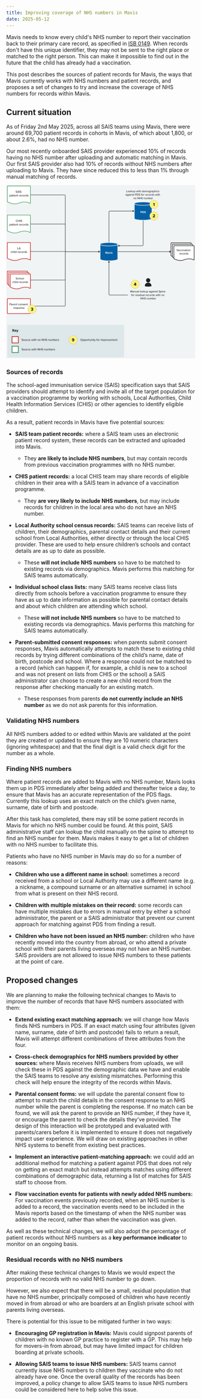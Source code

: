 ```yaml
---
title: Improving coverage of NHS numbers in Mavis
date: 2025-05-12
---
```


Mavis needs to know every child's NHS number to report their vaccination back to their primary care record, as specified in [ISB 0149](https://digital.nhs.uk/data-and-information/information-standards/governance/latest-activity/standards-and-collections/isb-0149-nhs-number/). When records don't have this unique identifier, they may not be sent to the right place or matched to the right person. This can make it impossible to find out in the future that the child has already had a vaccination.

This post describes the sources of patient records for Mavis, the ways that Mavis currently works with NHS numbers and patient records, and proposes a set of changes to try and increase the coverage of NHS numbers for records within Mavis.

## Current situation

As of Friday 2nd May 2025, across all SAIS teams using Mavis, there were around 69,700 patient records in cohorts in Mavis, of which about 1,800, or about 2.6%, had no NHS number.

Our most recently onboarded SAIS provider experienced 10% of records having no NHS number after uploading and automatic matching in Mavis. Our first SAIS provider also had 10% of records without NHS numbers after uploading to Mavis. They have since reduced this to less than 1% through manual matching of records.

![A diagram showing the flow of patient records into Mavis.](./nhs-number-flow-borderless-diagram.png '**Figure 1:** A diagram showing the flow of patient records into Mavis.')

### Sources of records

The school-aged immunisation service (SAIS) specification says that SAIS providers should attempt to identify and invite all of the target population for a vaccination programme by working with schools, Local Authorities, Child Health Information Services (CHIS) or other agencies to identify eligible children.

As a result, patient records in Mavis have five potential sources:

- **SAIS team patient records:** where a SAIS team uses an electronic patient record system, these records can be extracted and uploaded into Mavis.
  - They **are likely to include NHS numbers**, but may contain records from previous vaccination programmes with no NHS number.

- **CHIS patient records:** a local CHIS team may share records of eligible children in their area with a SAIS team in advance of a vaccination programme.
  - They **are very likely to include NHS numbers**, but may include records for children in the local area who do not have an NHS number.

- **Local Authority school census records:** SAIS teams can receive lists of children, their demographics, parental contact details and their current school from Local Authorities, either directly or through the local CHIS provider. These are used to help ensure children’s schools and contact details are as up to date as possible.
  - These **will not include NHS numbers** so have to be matched to existing records via demographics. Mavis performs this matching for SAIS teams automatically.

- **Individual school class lists:** many SAIS teams receive class lists directly from schools before a vaccination programme to ensure they have as up to date information as possible for parental contact details and about which children are attending which school.
  - These **will not include NHS numbers** so have to be matched to existing records via demographics. Mavis performs this matching for SAIS teams automatically.

- **Parent-submitted consent responses:** when parents submit consent responses, Mavis automatically attempts to match these to existing child records by trying different combinations of the child’s name, date of birth, postcode and school. Where a response could not be matched to a record (which can happen if, for example, a child is new to a school and was not present on lists from CHIS or the school) a SAIS administrator can choose to create a new child record from the response after checking manually for an existing match.
  - These responses from parents **do not currently include an NHS number** as we do not ask parents for this information.

### Validating NHS numbers

All NHS numbers added to or edited within Mavis are validated at the point they are created or updated to ensure they are 10 numeric characters (ignoring whitespace) and that the final digit is a valid check digit for the number as a whole.

### Finding NHS numbers

Where patient records are added to Mavis with no NHS number, Mavis looks them up in PDS immediately after being added and thereafter twice a day, to ensure that Mavis has an accurate representation of the PDS flags. Currently this lookup uses an exact match on the child’s given name, surname, date of birth and postcode.

After this task has completed, there may still be some patient records in Mavis for which no NHS number could be found. At this point, SAIS administrative staff can lookup the child manually on the spine to attempt to find an NHS number for them. Mavis makes it easy to get a list of children with no NHS number to facilitate this.

Patients who have no NHS number in Mavis may do so for a number of reasons:

- **Children who use a different name in school:** sometimes a record received from a school or Local Authority may use a different name (e.g. a nickname, a compound surname or an alternative surname) in school from what is present on their NHS record.

- **Children with multiple mistakes on their record:** some records can have multiple mistakes due to errors in manual entry by either a school administrator, the parent or a SAIS administrator that prevent our current approach for matching against PDS from finding a result.

- **Children who have not been issued an NHS number:** children who have recently moved into the country from abroad, or who attend a private school with their parents living overseas may not have an NHS number. SAIS providers are not allowed to issue NHS numbers to these patients at the point of care.

## Proposed changes

We are planning to make the following technical changes to Mavis to improve the number of records that have NHS numbers associated with them:

- **Extend existing exact matching approach:** we will change how Mavis finds NHS numbers in PDS. If an exact match using four attributes (given name, surname, date of birth and postcode) fails to return a result, Mavis will attempt different combinations of three attributes from the four.

- **Cross-check demographics for NHS numbers provided by other sources:** where Mavis receives NHS numbers from uploads, we will check these in PDS against the demographic data we have and enable the SAIS teams to resolve any existing mismatches. Performing this check will help ensure the integrity of the records within Mavis.

- **Parental consent forms:** we will update the parental consent flow to attempt to match the child details in the consent response to an NHS number while the parent is completing the response. If no match can be found, we will ask the parent to provide an NHS number, if they have it, or encourage the parent to check the details they’ve provided. The design of this interaction will be prototyped and evaluated with parents/carers before it is implemented to ensure it does not negatively impact user experience. We will draw on existing approaches in other NHS systems to benefit from existing best practices.

- **Implement an interactive patient-matching approach:** we could add an additional method for matching a patient against PDS that does not rely on getting an exact match but instead attempts matches using different combinations of demographic data, returning a list of matches for SAIS staff to choose from.

- **Flow vaccination events for patients with newly added NHS numbers:** For vaccination events previously recorded, when an NHS number is added to a record, the vaccination events need to be included in the Mavis reports based on the timestamp of when the NHS number was added to the record, rather than when the vaccination was given.

As well as these technical changes, we will also adopt the percentage of patient records without NHS numbers as a **key performance indicator** to monitor on an ongoing basis.

### Residual records with no NHS numbers

After making these technical changes to Mavis we would expect the proportion of records with no valid NHS number to go down.

However, we also expect that there will be a small, residual population that have no NHS number, principally composed of children who have recently moved in from abroad or who are boarders at an English private school with parents living overseas.

There is potential for this issue to be mitigated further in two ways:

- **Encouraging GP registration in Mavis:** Mavis could signpost parents of children with no known GP practice to register with a GP. This may help for movers-in from abroad, but may have limited impact for children boarding at private schools.

- **Allowing SAIS teams to issue NHS numbers:** SAIS teams cannot currently issue NHS numbers to children they vaccinate who do not already have one. Once the overall quality of the records has been improved, a policy change to allow SAIS teams to issue NHS numbers could be considered here to help solve this issue.
